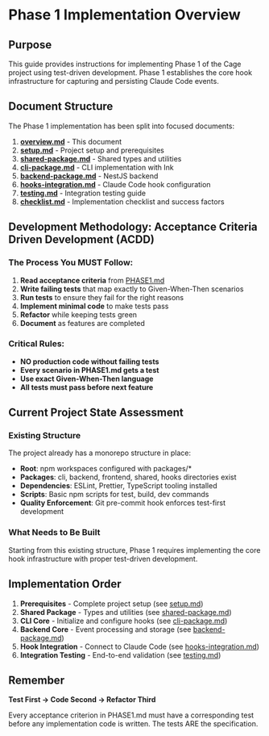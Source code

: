 # Phase 1 Implementation Overview

## Purpose
This guide provides instructions for implementing Phase 1 of the Cage project using test-driven development. Phase 1 establishes the core hook infrastructure for capturing and persisting Claude Code events.

## Document Structure
The Phase 1 implementation has been split into focused documents:

1. **[overview.md](overview.md)** - This document
2. **[setup.md](setup.md)** - Project setup and prerequisites
3. **[shared-package.md](shared-package.md)** - Shared types and utilities
4. **[cli-package.md](cli-package.md)** - CLI implementation with Ink
5. **[backend-package.md](backend-package.md)** - NestJS backend
6. **[hooks-integration.md](hooks-integration.md)** - Claude Code hook configuration
7. **[testing.md](testing.md)** - Integration testing guide
8. **[checklist.md](checklist.md)** - Implementation checklist and success factors

## Development Methodology: Acceptance Criteria Driven Development (ACDD)

### The Process You MUST Follow:
1. **Read acceptance criteria** from [PHASE1.md](../../PHASE1.md)
2. **Write failing tests** that map exactly to Given-When-Then scenarios
3. **Run tests** to ensure they fail for the right reasons
4. **Implement minimal code** to make tests pass
5. **Refactor** while keeping tests green
6. **Document** as features are completed

### Critical Rules:
- **NO production code without failing tests**
- **Every scenario in PHASE1.md gets a test**
- **Use exact Given-When-Then language**
- **All tests must pass before next feature**

## Current Project State Assessment

### Existing Structure
The project already has a monorepo structure in place:
- **Root**: npm workspaces configured with packages/*
- **Packages**: cli, backend, frontend, shared, hooks directories exist
- **Dependencies**: ESLint, Prettier, TypeScript tooling installed
- **Scripts**: Basic npm scripts for test, build, dev commands
- **Quality Enforcement**: Git pre-commit hook enforces test-first development

### What Needs to Be Built
Starting from this existing structure, Phase 1 requires implementing the core hook infrastructure with proper test-driven development.

## Implementation Order

1. **Prerequisites** - Complete project setup (see [setup.md](setup.md))
2. **Shared Package** - Types and utilities (see [shared-package.md](shared-package.md))
3. **CLI Core** - Initialize and configure hooks (see [cli-package.md](cli-package.md))
4. **Backend Core** - Event processing and storage (see [backend-package.md](backend-package.md))
5. **Hook Integration** - Connect to Claude Code (see [hooks-integration.md](hooks-integration.md))
6. **Integration Testing** - End-to-end validation (see [testing.md](testing.md))

## Remember

**Test First → Code Second → Refactor Third**

Every acceptance criterion in PHASE1.md must have a corresponding test before any implementation code is written. The tests ARE the specification.